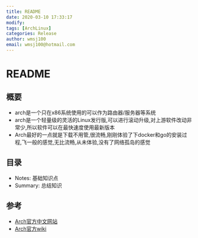 ```yaml
---
title: README
date: 2020-03-10 17:33:17
modify: 
tags: [ArchLinux]
categories: Release
author: wmsj100
email: wmsj100@hotmail.com
---
```


# README

## 概要

- arch是一个只在x86系统使用的可以作为路由器/服务器等系统
- arch是一个轻量级的灵活的Linux发行版,可以进行滚动升级,对上游软件改动非常少,所以软件可以在最快速度使用最新版本 
- Arch最好的一点就是下载不用管,很流畅,刚刚体验了下docker和go的安装过程,飞一般的感觉,无比流畅,从未体验,没有了网络孤岛的感觉

## 目录

- Notes: 基础知识点
- Summary: 总结知识

## 参考

- [Arch官方中文网站](https://www.archlinuxcn.org/)
- [Arch官方wiki](https://wiki.archlinux.org/index.php/Main_page_(%E7%AE%80%E4%BD%93%E4%B8%AD%E6%96%87))
